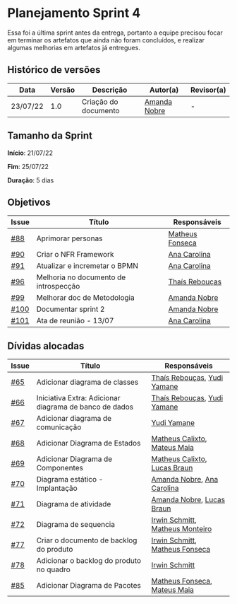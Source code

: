 # Planejamento Sprint 4

Essa foi a última sprint antes da entrega, portanto a equipe precisou focar em terminar os artefatos que ainda não foram concluídos, e realizar algumas melhorias em artefatos já entregues.

## Histórico de versões

| Data     | Versão | Descrição            | Autor(a)                                     | Revisor(a) |
| -------- | ------ | -------------------- | -------------------------------------------- | ---------- |
| 23/07/22 | 1.0    | Criação do documento | [Amanda Nobre](https://github.com/AmandaNbr) | -          |

## Tamanho da Sprint

**Início**: 21/07/22

**Fim**: 25/07/22

**Duração**: 5 dias

## Objetivos

| Issue                                                                     | Título                                | Responsáveis                                                 |
| ------------------------------------------------------------------------- | ------------------------------------- | ------------------------------------------------------------ |
| [#88](https://github.com/UnBArqDsw2022-1/2022.1_G4_FluxoAgil/issues/88)   | Aprimorar personas                    | [Matheus Fonseca](https://github.com/gatotabaco)             |
| [#90](https://github.com/UnBArqDsw2022-1/2022.1_G4_FluxoAgil/issues/90)   | Criar o NFR Framework                 | [Ana Carolina](https://github.com/AnaCarolinaRodriguesLeite) |
| [#91](https://github.com/UnBArqDsw2022-1/2022.1_G4_FluxoAgil/issues/91)   | Atualizar e incremetar o BPMN         | [Ana Carolina](https://github.com/AnaCarolinaRodriguesLeite) |
| [#96](https://github.com/UnBArqDsw2022-1/2022.1_G4_FluxoAgil/issues/96)   | Melhoria no documento de introspecção | [Thaís Rebouças](https://github.com/thais-ra)                |
| [#99](https://github.com/UnBArqDsw2022-1/2022.1_G4_FluxoAgil/issues/99)   | Melhorar doc de Metodologia           | [Amanda Nobre](https://github.com/AmandaNbr)                 |
| [#100](https://github.com/UnBArqDsw2022-1/2022.1_G4_FluxoAgil/issues/100) | Documentar sprint 2                   | [Amanda Nobre](https://github.com/AmandaNbr)                 |
| [#101](https://github.com/UnBArqDsw2022-1/2022.1_G4_FluxoAgil/issues/101) | Ata de reunião - 13/07                | [Ana Carolina](https://github.com/AnaCarolinaRodriguesLeite) |


## Dívidas alocadas

| Issue                                                                   | Título                                                 | Responsáveis                                                                                                |
| ----------------------------------------------------------------------- | ------------------------------------------------------ | ----------------------------------------------------------------------------------------------------------- |
| [#65](https://github.com/UnBArqDsw2022-1/2022.1_G4_FluxoAgil/issues/65) | Adicionar diagrama de classes                          | [Thaís Rebouças](https://github.com/thais-ra), [Yudi Yamane](https://github.com/yudi-azvd)                  |
| [#66](https://github.com/UnBArqDsw2022-1/2022.1_G4_FluxoAgil/issues/66) | Iniciativa Extra: Adicionar diagrama de banco de dados | [Thaís Rebouças](https://github.com/thais-ra), [Yudi Yamane](https://github.com/yudi-azvd)                  |
| [#67](https://github.com/UnBArqDsw2022-1/2022.1_G4_FluxoAgil/issues/67) | Adicionar diagrama de comunicação                      | [Yudi Yamane](https://github.com/yudi-azvd)                                                                 |
| [#68](https://github.com/UnBArqDsw2022-1/2022.1_G4_FluxoAgil/issues/68) | Adicionar Diagrama de Estados                          | [Matheus Calixto](https://github.com/matheuscvp), [Mateus Maia](https://github.com/mateusmaiamaia)          |
| [#69](https://github.com/UnBArqDsw2022-1/2022.1_G4_FluxoAgil/issues/69) | Adicionar Diagrama de Componentes                      | [Matheus Calixto](https://github.com/matheuscvp), [Lucas Braun](https://github.com/lbvx)                    |
| [#70](https://github.com/UnBArqDsw2022-1/2022.1_G4_FluxoAgil/issues/70) | Diagrama estático - Implantação                        | [Amanda Nobre](https://github.com/AmandaNbr), [Ana Carolina](https://github.com/AnaCarolinaRodriguesLeite)  |
| [#71](https://github.com/UnBArqDsw2022-1/2022.1_G4_FluxoAgil/issues/71) | Diagrama de atividade                                  | [Amanda Nobre](https://github.com/AmandaNbr), [Lucas Braun](https://github.com/lbvx)                        |
| [#72](https://github.com/UnBArqDsw2022-1/2022.1_G4_FluxoAgil/issues/72) | Diagrama de sequencia                                  | [Irwin Schmitt](https://github.com/irwinschmitt), [Matheus Monteiro](https://github.com/matheusyanmonteiro) |
| [#77](https://github.com/UnBArqDsw2022-1/2022.1_G4_FluxoAgil/issues/77) | Criar o documento de backlog do produto                | [Irwin Schmitt](https://github.com/irwinschmitt), [Matheus Fonseca](https://github.com/gatotabaco)          |
| [#78](https://github.com/UnBArqDsw2022-1/2022.1_G4_FluxoAgil/issues/78) | Adicionar o backlog do produto no quadro               | [Irwin Schmitt](https://github.com/irwinschmitt)                                                            |
| [#85](https://github.com/UnBArqDsw2022-1/2022.1_G4_FluxoAgil/issues/85) | Adicionar Diagrama de Pacotes                          | [Matheus Fonseca](https://github.com/gatotabaco), [Mateus Maia](https://github.com/mateusmaiamaia)          |

